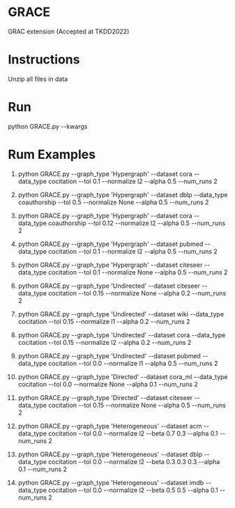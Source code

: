 # GRACE
GRAC extension (Accepted at TKDD2022)

# Instructions
Unzip all files in data

# Run 
python GRACE.py --kwargs

# Rum Examples
1) python GRACE.py --graph_type 'Hypergraph' --dataset cora --data_type cocitation --tol 0.1 --normalize l2 --alpha 0.5 --num_runs 2

2) python GRACE.py --graph_type 'Hypergraph' --dataset dblp --data_type coauthorship --tol 0.5 --normalize None --alpha 0.5 --num_runs 2

3) python GRACE.py --graph_type 'Hypergraph' --dataset cora --data_type coauthorship --tol 0.12 --normalize l2 --alpha 0.5 --num_runs 2
 
4)  python GRACE.py --graph_type 'Hypergraph' --dataset pubmed --data_type cocitation --tol 0.1 --normalize l2 --alpha 0.5 --num_runs 2

5) python GRACE.py --graph_type 'Hypergraph' --dataset citeseer --data_type cocitation --tol 0.1 --normalize None --alpha 0.5 --num_runs 2

6) python GRACE.py --graph_type 'Undirected' --dataset citeseer --data_type cocitation --tol 0.15 --normalize None --alpha 0.2 --num_runs 2

7) python GRACE.py --graph_type 'Undirected' --dataset wiki --data_type cocitation --tol 0.15 --normalize l1 --alpha 0.2 --num_runs 2

8) python GRACE.py --graph_type 'Undirected' --dataset cora --data_type cocitation --tol 0.15 --normalize l2 --alpha 0.2 --num_runs 2

9) python GRACE.py --graph_type 'Undirected' --dataset pubmed --data_type cocitation --tol 0.0 --normalize l1 --alpha 0.5 --num_runs 2

10) python GRACE.py --graph_type 'Directed' --dataset cora_ml --data_type cocitation --tol 0.0 --normalize None --alpha 0.1 --num_runs 2

12) python GRACE.py --graph_type 'Directed' --dataset citeseer --data_type cocitation --tol 0.15 --normalize None --alpha 0.5 --num_runs 2

13) python GRACE.py --graph_type 'Heterogeneous' --dataset acm --data_type cocitation --tol 0.0 --normalize l2 --beta 0.7 0.3 --alpha 0.1 --num_runs 2

14) python GRACE.py --graph_type 'Heterogeneous' --dataset dblp --data_type cocitation --tol 0.0 --normalize l2 --beta 0.3 0.3 0.3 --alpha 0.1 --num_runs 2

15) python GRACE.py --graph_type 'Heterogeneous' --dataset imdb --data_type cocitation --tol 0.0 --normalize l2 --beta 0.5 0.5 --alpha 0.1 --num_runs 2

